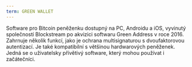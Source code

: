 ```yaml
---
term: GREEN WALLET
---
```


Software pro Bitcoin peněženku dostupný na PC, Androidu a iOS, vyvinutý společností Blockstream po akvizici softwaru Green Address v roce 2016. Zahrnuje několik funkcí, jako je ochrana multisignaturou s dvoufaktorovou autentizací. Je také kompatibilní s většinou hardwarových peněženek. Jedná se o uživatelsky přívětivý software, který mohou používat i začátečníci.